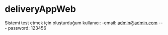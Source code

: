 # deliveryAppWeb

Sistemi test etmek için oluşturduğum kullanıcı:
  -email: admin@admin.com --- password: 123456
